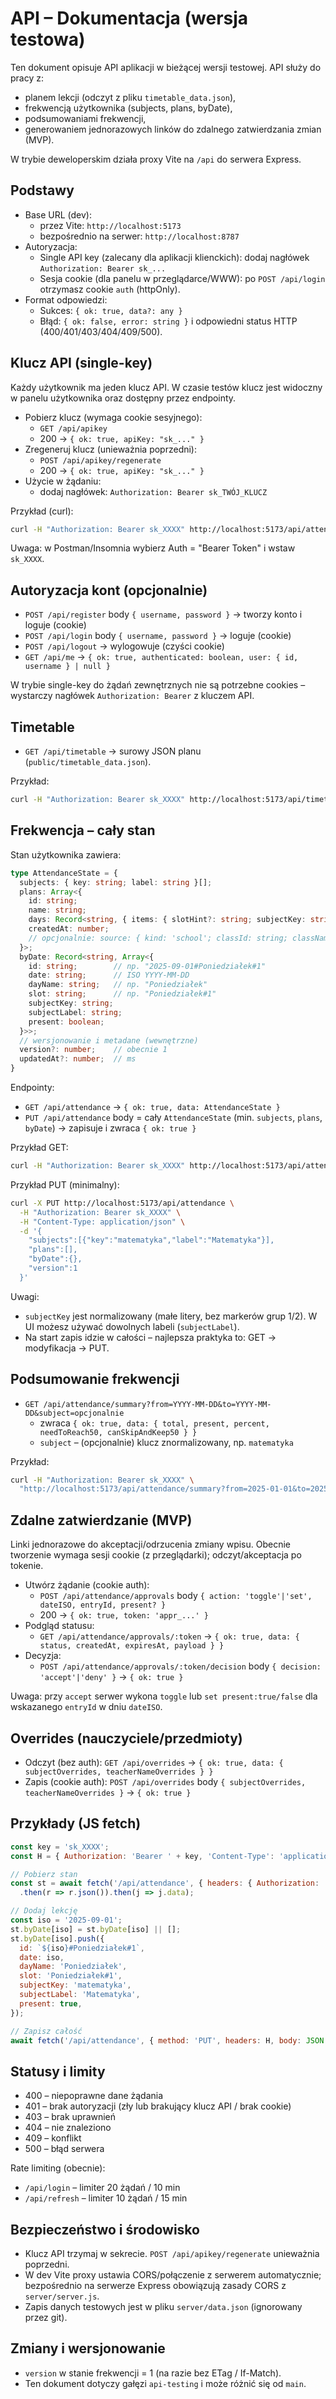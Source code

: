 # API – Dokumentacja (wersja testowa)

Ten dokument opisuje API aplikacji w bieżącej wersji testowej. API służy do pracy z:
- planem lekcji (odczyt z pliku `timetable_data.json`),
- frekwencją użytkownika (subjects, plans, byDate),
- podsumowaniami frekwencji,
- generowaniem jednorazowych linków do zdalnego zatwierdzania zmian (MVP).

W trybie deweloperskim działa proxy Vite na `/api` do serwera Express.

## Podstawy

- Base URL (dev):
  - przez Vite: `http://localhost:5173`
  - bezpośrednio na serwer: `http://localhost:8787`
- Autoryzacja:
  - Single API key (zalecany dla aplikacji klienckich): dodaj nagłówek `Authorization: Bearer sk_...`
  - Sesja cookie (dla panelu w przeglądarce/WWW): po `POST /api/login` otrzymasz cookie `auth` (httpOnly).
- Format odpowiedzi:
  - Sukces: `{ ok: true, data?: any }`
  - Błąd: `{ ok: false, error: string }` i odpowiedni status HTTP (400/401/403/404/409/500).

## Klucz API (single-key)

Każdy użytkownik ma jeden klucz API. W czasie testów klucz jest widoczny w panelu użytkownika oraz dostępny przez endpointy.

- Pobierz klucz (wymaga cookie sesyjnego):
  - `GET /api/apikey`
  - 200 → `{ ok: true, apiKey: "sk_..." }`
- Zregeneruj klucz (unieważnia poprzedni):
  - `POST /api/apikey/regenerate`
  - 200 → `{ ok: true, apiKey: "sk_..." }`
- Użycie w żądaniu:
  - dodaj nagłówek: `Authorization: Bearer sk_TWÓJ_KLUCZ`

Przykład (curl):

```bash
curl -H "Authorization: Bearer sk_XXXX" http://localhost:5173/api/attendance
```

Uwaga: w Postman/Insomnia wybierz Auth = "Bearer Token" i wstaw `sk_XXXX`.

## Autoryzacja kont (opcjonalnie)

- `POST /api/register` body `{ username, password }` → tworzy konto i loguje (cookie)
- `POST /api/login` body `{ username, password }` → loguje (cookie)
- `POST /api/logout` → wylogowuje (czyści cookie)
- `GET /api/me` → `{ ok: true, authenticated: boolean, user: { id, username } | null }`

W trybie single-key do żądań zewnętrznych nie są potrzebne cookies – wystarczy nagłówek `Authorization: Bearer` z kluczem API.

## Timetable

- `GET /api/timetable` → surowy JSON planu (`public/timetable_data.json`).

Przykład:

```bash
curl -H "Authorization: Bearer sk_XXXX" http://localhost:5173/api/timetable
```

## Frekwencja – cały stan

Stan użytkownika zawiera:

```ts
type AttendanceState = {
  subjects: { key: string; label: string }[];
  plans: Array<{
    id: string;
    name: string;
    days: Record<string, { items: { slotHint?: string; subjectKey: string; subjectLabel: string }[] }>;
    createdAt: number;
    // opcjonalnie: source: { kind: 'school'; classId: string; className: string; group?: string|null; meta?: any }
  }>;
  byDate: Record<string, Array<{
    id: string;        // np. "2025-09-01#Poniedziałek#1"
    date: string;      // ISO YYYY-MM-DD
    dayName: string;   // np. "Poniedziałek"
    slot: string;      // np. "Poniedziałek#1"
    subjectKey: string;
    subjectLabel: string;
    present: boolean;
  }>>;
  // wersjonowanie i metadane (wewnętrzne)
  version?: number;    // obecnie 1
  updatedAt?: number;  // ms
}
```

Endpointy:

- `GET /api/attendance` → `{ ok: true, data: AttendanceState }`
- `PUT /api/attendance` body = cały `AttendanceState` (min. `subjects`, `plans`, `byDate`) → zapisuje i zwraca `{ ok: true }`

Przykład GET:

```bash
curl -H "Authorization: Bearer sk_XXXX" http://localhost:5173/api/attendance
```

Przykład PUT (minimalny):

```bash
curl -X PUT http://localhost:5173/api/attendance \
  -H "Authorization: Bearer sk_XXXX" \
  -H "Content-Type: application/json" \
  -d '{
    "subjects":[{"key":"matematyka","label":"Matematyka"}],
    "plans":[],
    "byDate":{},
    "version":1
  }'
```

Uwagi:
- `subjectKey` jest normalizowany (małe litery, bez markerów grup 1/2). W UI możesz używać dowolnych labeli (`subjectLabel`).
- Na start zapis idzie w całości – najlepsza praktyka to: GET → modyfikacja → PUT.

## Podsumowanie frekwencji

- `GET /api/attendance/summary?from=YYYY-MM-DD&to=YYYY-MM-DD&subject=opcjonalnie`
  - zwraca `{ ok: true, data: { total, present, percent, needToReach50, canSkipAndKeep50 } }`
  - `subject` – (opcjonalnie) klucz znormalizowany, np. `matematyka`

Przykład:

```bash
curl -H "Authorization: Bearer sk_XXXX" \
  "http://localhost:5173/api/attendance/summary?from=2025-01-01&to=2025-12-31"
```

## Zdalne zatwierdzanie (MVP)

Linki jednorazowe do akceptacji/odrzucenia zmiany wpisu. Obecnie tworzenie wymaga sesji cookie (z przeglądarki); odczyt/akceptacja po tokenie.

- Utwórz żądanie (cookie auth):
  - `POST /api/attendance/approvals` body `{ action: 'toggle'|'set', dateISO, entryId, present? }`
  - 200 → `{ ok: true, token: 'appr_...' }`
- Podgląd statusu:
  - `GET /api/attendance/approvals/:token` → `{ ok: true, data: { status, createdAt, expiresAt, payload } }`
- Decyzja:
  - `POST /api/attendance/approvals/:token/decision` body `{ decision: 'accept'|'deny' }` → `{ ok: true }`

Uwaga: przy `accept` serwer wykona `toggle` lub `set present:true/false` dla wskazanego `entryId` w dniu `dateISO`.

## Overrides (nauczyciele/przedmioty)

- Odczyt (bez auth): `GET /api/overrides` → `{ ok: true, data: { subjectOverrides, teacherNameOverrides } }`
- Zapis (cookie auth): `POST /api/overrides` body `{ subjectOverrides, teacherNameOverrides }` → `{ ok: true }`

## Przykłady (JS fetch)

```js
const key = 'sk_XXXX';
const H = { Authorization: 'Bearer ' + key, 'Content-Type': 'application/json' };

// Pobierz stan
const st = await fetch('/api/attendance', { headers: { Authorization: 'Bearer ' + key } })
  .then(r => r.json()).then(j => j.data);

// Dodaj lekcję
const iso = '2025-09-01';
st.byDate[iso] = st.byDate[iso] || [];
st.byDate[iso].push({
  id: `${iso}#Poniedziałek#1`,
  date: iso,
  dayName: 'Poniedziałek',
  slot: 'Poniedziałek#1',
  subjectKey: 'matematyka',
  subjectLabel: 'Matematyka',
  present: true,
});

// Zapisz całość
await fetch('/api/attendance', { method: 'PUT', headers: H, body: JSON.stringify({ ...st, version: 1 }) });
```

## Statusy i limity

- 400 – niepoprawne dane żądania
- 401 – brak autoryzacji (zły lub brakujący klucz API / brak cookie)
- 403 – brak uprawnień
- 404 – nie znaleziono
- 409 – konflikt
- 500 – błąd serwera

Rate limiting (obecnie):
- `/api/login` – limiter 20 żądań / 10 min
- `/api/refresh` – limiter 10 żądań / 15 min

## Bezpieczeństwo i środowisko

- Klucz API trzymaj w sekrecie. `POST /api/apikey/regenerate` unieważnia poprzedni.
- W dev Vite proxy ustawia CORS/połączenie z serwerem automatycznie; bezpośrednio na serwerze Express obowiązują zasady CORS z `server/server.js`.
- Zapis danych testowych jest w pliku `server/data.json` (ignorowany przez git).

## Zmiany i wersjonowanie

- `version` w stanie frekwencji = 1 (na razie bez ETag / If-Match).
- Ten dokument dotyczy gałęzi `api-testing` i może różnić się od `main`.

